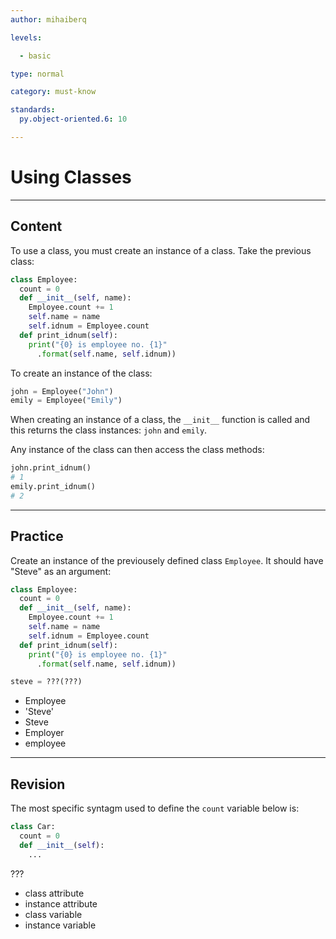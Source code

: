 ```yaml
---
author: mihaiberq

levels:

  - basic

type: normal

category: must-know

standards:
  py.object-oriented.6: 10

---
```


# Using Classes

---
## Content

To use a class, you must create an instance of a class. Take the previous class:
```python
class Employee:
  count = 0
  def __init__(self, name):
    Employee.count += 1
    self.name = name
    self.idnum = Employee.count
  def print_idnum(self):
    print("{0} is employee no. {1}"
      .format(self.name, self.idnum))
```
To create an instance of the class:
```python
john = Employee("John")
emily = Employee("Emily")
```
When creating an instance of a class, the `__init__` function is called and this returns the class instances: `john` and `emily`.

Any instance of the class can then access the class methods:
```python
john.print_idnum()
# 1
emily.print_idnum()
# 2
```

---
## Practice

Create an instance of the previousely defined class `Employee`. It should have "Steve" as an argument:

```python
class Employee:
  count = 0
  def __init__(self, name):
    Employee.count += 1
    self.name = name
    self.idnum = Employee.count
  def print_idnum(self):
    print("{0} is employee no. {1}"
      .format(self.name, self.idnum))

steve = ???(???)
```

* Employee
* 'Steve'
* Steve
* Employer
* employee



---
## Revision

The most specific syntagm used to define the `count` variable below is:
```python
class Car:
  count = 0
  def __init__(self):
    ...
```
???

* class attribute
* instance attribute
* class variable
* instance variable
